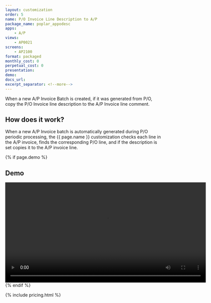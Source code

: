 ```yaml
---
layout: customization
order: 5
name: P/O Invoice Line Description to A/P
package_name: poplar_appodesc
apps:
    - A/P
views:
    - AP0021
screens:
    - AP2100
format: packaged
monthly_cost: 0
perpetual_cost: 0
presentation: 
demo: 
docs_url: 
excerpt_separator: <!--more-->
---
```

When a new A/P Invoice Batch is created, if it was generated from P/O,
copy the P/O Invoice line description to the A/P Invoice line comment.
<!--more-->

## How does it work?

When a new A/P Invoice batch is automatically generated during P/O 
periodic processing, the {{ page.name }} customization checks each
line in the A/P invoice, finds the corresponding P/O line, and if the
description is set copies it to the A/P invoice line.

{% if page.demo %}
## Demo

<video width="640" controls>
  <source src="{{ page.demo }}" type="video/mp4">
  Your browser doesn't support the video tag.
</video>
{% endif %}

{% include pricing.html %}
